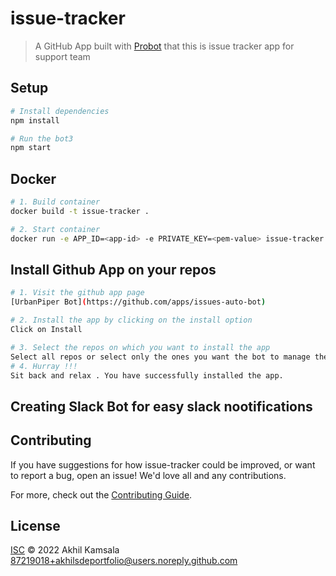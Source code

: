 # issue-tracker

> A GitHub App built with [Probot](https://github.com/probot/probot) that this is issue tracker app for support team

## Setup

```sh
# Install dependencies
npm install

# Run the bot3
npm start
```

## Docker

```sh
# 1. Build container
docker build -t issue-tracker .

# 2. Start container
docker run -e APP_ID=<app-id> -e PRIVATE_KEY=<pem-value> issue-tracker
```


## Install Github App on your repos

```sh
# 1. Visit the github app page
[UrbanPiper Bot](https://github.com/apps/issues-auto-bot)

# 2. Install the app by clicking on the install option 
Click on Install

# 3. Select the repos on which you want to install the app
Select all repos or select only the ones you want the bot to manage the actions.
# 4. Hurray !!!
Sit back and relax . You have successfully installed the app.
```

## Creating Slack Bot for easy slack nootifications

## Contributing

If you have suggestions for how issue-tracker could be improved, or want to report a bug, open an issue! We'd love all and any contributions.

For more, check out the [Contributing Guide](CONTRIBUTING.md).

## License

[ISC](LICENSE) © 2022 Akhil Kamsala <87219018+akhilsdeportfolio@users.noreply.github.com>
